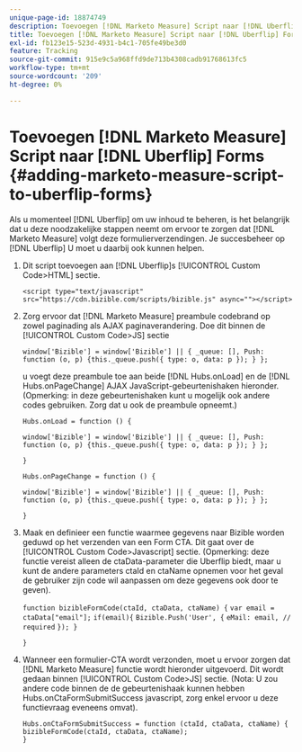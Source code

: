 ```yaml
---
unique-page-id: 18874749
description: Toevoegen [!DNL Marketo Measure] Script naar [!DNL Uberflip] FORMS - [!DNL Marketo Measure]
title: Toevoegen [!DNL Marketo Measure] Script naar [!DNL Uberflip] Forms
exl-id: fb123e15-523d-4931-b4c1-705fe49be3d0
feature: Tracking
source-git-commit: 915e9c5a968ffd9de713b4308cadb91768613fc5
workflow-type: tm+mt
source-wordcount: '209'
ht-degree: 0%

---
```


# Toevoegen [!DNL Marketo Measure] Script naar [!DNL Uberflip] Forms {#adding-marketo-measure-script-to-uberflip-forms}

Als u momenteel [!DNL Uberflip] om uw inhoud te beheren, is het belangrijk dat u deze noodzakelijke stappen neemt om ervoor te zorgen dat [!DNL Marketo Measure] volgt deze formulierverzendingen. Je succesbeheer op [!DNL Uberflip] U moet u daarbij ook kunnen helpen.

1. Dit script toevoegen aan [!DNL Uberflip]s [!UICONTROL Custom Code>HTML] sectie.

   `<script type="text/javascript" src="https://cdn.bizible.com/scripts/bizible.js" async=""></script>`

1. Zorg ervoor dat [!DNL Marketo Measure] preambule codebrand op zowel paginading als AJAX paginaverandering. Doe dit binnen de [!UICONTROL Custom Code>JS] sectie

   `window['Bizible'] = window['Bizible'] || { _queue: [], Push: function (o, p) {this._queue.push({ type: o, data: p }); } };`

   u voegt deze preambule toe aan beide [!DNL Hubs.onLoad] en de [!DNL Hubs.onPageChange] AJAX JavaScript-gebeurtenishaken hieronder. (Opmerking: in deze gebeurtenishaken kunt u mogelijk ook andere codes gebruiken. Zorg dat u ook de preambule opneemt.)

   `Hubs.onLoad = function () {`

   `window['Bizible'] = window['Bizible'] || { _queue: [], Push: function (o, p) {this._queue.push({ type: o, data: p }); } };`

   `}`

   `Hubs.onPageChange = function () {`

   `window['Bizible'] = window['Bizible'] || { _queue: [], Push: function (o, p) {this._queue.push({ type: o, data: p }); } };`

   `}`

1. Maak en definieer een functie waarmee gegevens naar Bizible worden geduwd op het verzenden van een Form CTA. Dit gaat over de [!UICONTROL Custom Code>Javascript] sectie. (Opmerking: deze functie vereist alleen de ctaData-parameter die Uberflip biedt, maar u kunt de andere parameters ctaId en ctaName opnemen voor het geval de gebruiker zijn code wil aanpassen om deze gegevens ook door te geven).

   `function bizibleFormCode(ctaId, ctaData, ctaName) {`
   `var email = ctaData["email"];`
   `if(email){`
   `Bizible.Push('User', {`
   `eMail: email, // required`
   `}); }`

   `}`

1. Wanneer een formulier-CTA wordt verzonden, moet u ervoor zorgen dat [!DNL Marketo Measure] functie wordt hieronder uitgevoerd. Dit wordt gedaan binnen [!UICONTROL Custom Code>JS] sectie. (Nota: U zou andere code binnen de de gebeurtenishaak kunnen hebben Hubs.onCtaFormSubmitSuccess javascript, zorg enkel ervoor u deze functievraag eveneens omvat).

   `Hubs.onCtaFormSubmitSuccess = function (ctaId, ctaData, ctaName) {`
   `bizibleFormCode(ctaId, ctaData, ctaName);`\
   `}`
